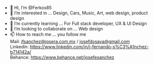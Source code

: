 - 👋 Hi, I’m @Ferkos85
- 👀 I’m interested in ... Design, Cars, Music, Art, web design, product design
- 🌱 I’m currently learning ... For Full stack developer, UX & UI Design
- 💞️ I’m looking to collaborate on ... Web design
- 📫 How to reach me ... you follow me
<br>Mail: jfsanchez@josera.com.mx / josefdosava@gmail.com
<br>Linkedin: https://www.linkedin.com/in/j-fernando-s%C3%A1nchez-b714142a/
<br>Behance: https://www.behance.net/josefesanchez



<!---
Ferkos85/Ferkos85 is a ✨ special ✨ repository because its `README.md` (this file) appears on your GitHub profile.
You can click the Preview link to take a look at your changes.
--->
